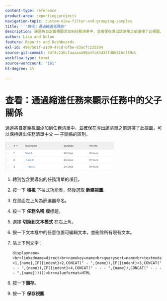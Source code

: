 ```yaml
---
content-type: reference
product-area: reporting;projects
navigation-topic: custom-view-filter-and-grouping-samples
title: '''檢視：通過縮進任務的'
description: 通過將自定義視圖添加到任務清單中，並確保在導出該清單之前選擇了此視圖，可以保持導出任務清單中父 — 子關係的區別。
author: Lisa and Nolan
feature: Reports and Dashboards
exl-id: 4987501f-a1d9-47cd-bfbe-83acfc225204
source-git-commit: 54f4c136cfaaaaaa90a4fc64d3ffd06816cff9cb
workflow-type: tm+mt
source-wordcount: '161'
ht-degree: 1%

---
```


# 查看：通過縮進任務來顯示任務中的父子關係

通過將自定義視圖添加到任務清單中，並確保在導出該清單之前選擇了此視圖，可以保持導出任務清單中父 — 子關係的區別。  

![](assets/parent-child-indented-custom-view-350x94.png)

1. 轉到包含要導出的任務清單的項目。
1. 按一下 **檢視** 下拉式功能表，然後選取 **新建視圖**.

1. 在畫面左上角為篩選器命名。
1. 按一下 **任務名稱** 欄標題。

1. 選擇 **切換到文本模式** 在右上角。
1. 按一下文本框中的任意位置可編輯文本，並刪除所有現有文本。
1. 貼上下列文字：

   ```
   displayname=<br>linkedname=direct<br>namekey=name<br>querysort=name<br>textmode=true<br>valueexpression=IF({indent}<1,{name},IF({indent}<2,CONCAT(" - ",{name}),IF({indent}<3,CONCAT(" - - ",{name}),IF({indent}<4,CONCAT(" - - - ",{name}),CONCAT(" - - - - ",{name})))))<br>valueformat=HTML
   ```

1. 按一下&#x200B;**儲存**。
1. 按一下 **保存視圖**.
